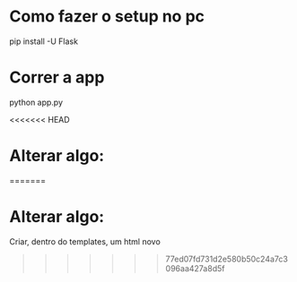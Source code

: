 # Como fazer o setup no pc
 pip install -U Flask
 

# Correr a app 
python app.py

<<<<<<< HEAD

# Alterar algo:
=======
# Alterar algo:

Criar, dentro do templates, um html novo 
>>>>>>> 77ed07fd731d2e580b50c24a7c3096aa427a8d5f
